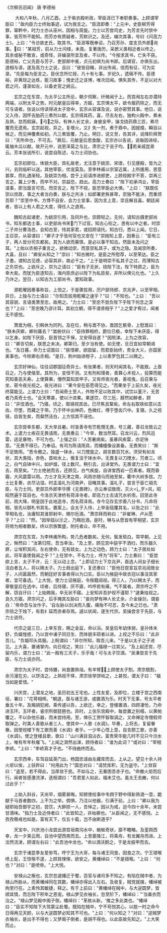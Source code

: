 《次柳氏旧闻》 唐 李德裕

　　 大和八年秋，八月乙酉，上于紫衣殿听政，宰臣涯已下奉职奏事。上顾谓宰臣曰："故内臣力士终始事迹，试为我言之。"臣涯即奏："上元中，史臣柳芳得罪，窜黔中，时力士亦从巫州，因相与周旋。力士以芳尝司史，为芳言先时禁中事，皆芳所不能知。而芳亦有质疑者，芳默识之。及还，编次其事，号曰《问高力士》。上曰："令访故史氏，取其书。"臣涯等既奉诏，乃召芳孙、度支员外郎询事。曰："某祖芳，前从力士问缕，未竟。复著唐历，采摭义类相近者以传之。其余或秘不敢宣，或奇怪，非编录所宜及者，不以传。"今按求其书，亡失不获。臣德裕，亡父先臣与芳子、吏部郎中冕，贞元初俱为尚书郎。后谪官，亦俱东出。道相与语，遂及高力士之说，且曰："彼皆目睹，非出传闻，信而有征，可为实录。"先臣每为臣言之。臣伏念所忆授，凡十有七事。岁祀久，遗稿不传。臣德裕，非黄琼之达练，能习故事；愧史迁之该博，唯次旧闻。惧失其传，不足以对大君之问，谨录如左，以备史官之阙云。 

　　玄宗之在东宫，为太平公主所忌，朝夕伺察，纤微闻于上。而宫闱左右亦潜持两端，以附太平之势。时元献皇后得幸，方娠，玄宗惧太平，欲令服药除之，而无可与语者。张说以侍读得进太子宫中，玄宗从容谋及说，说亦密赞其事。他日，说又入侍，因怀去胎药三煮剂以献。玄宗得其药，喜，尽去左右，独构火殿中，煮未及熟，怠而假寐。弓之际，有神人长丈余，身披金甲，操戈绕药鼎三匝，煮尽覆而无遗焉。玄宗起视，异之，复增火，又扌失一剂，煮于鼎中。因就榻，瞬目以候之，而见神覆煮如初。凡三煮皆覆，乃止。明日，说又至，告其详，说降阶拜贺曰："天所命也，不可去。"厥后，元献皇后思食酸，玄宗亦以告说，说每因进经，辄袖木瓜以献。故开元中，说恩泽莫之与比，肃宗之于说子均、，若亲戚昆弟云。芳本张说所引，说尝自陈述，与力士词协也。 

　　玄宗初即位，体貌大臣，宾礼故老，尤注意于姚崇、宋璟，引见便殿，皆为之兴，去则临轩以送。其他宰臣，优宠莫及。至李林甫以宗室近属，上所援用，恩意甚厚，而礼遇渐轻。及姚崇为相，尝于上前请序进郎吏，上顾视殿宇不答，崇再三言之，冀上少售，而卒不对。崇益恐，趋出。高力士奏曰："陛下初承鸿业，宰臣请事，即当面言可否。而崇言之，陛下不视，臣恐宰臣必大惧。"上曰： "朕既任崇以庶政，事之大者当白奏，朕与之共决；如郎署吏秩甚卑，崇独不能决，而重烦吾耶？"崇至中书，方悸不自安，会力士宣事，因为言上意，崇且解且喜。朝廷闻者，皆以上有人君之大度，得任人之道焉。 

　　魏知古起诸吏，为姚崇引用，及同升也，崇颇轻之。无何，请知古摄吏部尚书，知东都选士事，以吏部尚书宋门下过官。知古心衔之，思有以中之者。时崇二子并分曹洛邑，会知古至，恃其家君，或招顾请托。知古归，悉以上闻。它日，主召崇，从容谓曰："卿子才乎皆何官也又安在？"崇揣知上意，因奏云： "臣有三子，两人皆分司东都矣。其为人欲而寡慎，是必以事干知古。然臣未及问之耳。"上始以丞相子重言之，欲微动崇，而意崇私其子，或为之隐。及闻崇所奏，大喜，且曰："卿安从知之？"崇曰："知古微时，是臣之所慰荐，以至荣达。臣之子愚，谓知古见德，必容其非，故必干之。"上于是明崇不私其子之过，而薄知古之负崇也。上欲斥之，崇为之请曰："臣有子无状，挠陛下法，陛下特原之，臣为幸大矣。而犹为臣逐知古，海内臣庶必以陛下为私臣矣，非所以俾元化也。"上久乃许之。翌日，以知古为工部尚书，罢知政事。 

　　源乾曜因奏事称旨，上悦之，于是骤拔用，历户部侍郎、京兆尹，以至宰相。异日，上独与力士语曰："尔知吾拔用乾曜之速乎？"曰："不知也。"上曰： "吾以其容貌、言语类萧至忠，故用之。"力士曰："至忠不尝负陛下乎陛下何念之深也？"上曰："至忠晚乃谬计耳。其初立朝，得不谓贤相乎？"上之爱才宥过，闻者无不感悦。 

　　萧嵩为相，引韩休为同列。及在位，稍与嵩不协，嵩因乞骸骨，上慰嵩曰： "朕未厌卿，卿何庸去？"嵩俯伏曰："臣待罪相府，爵位已极，幸陛下未厌臣，得以乞身。如陛下厌臣，臣首领之不保，又安得自遂？"因陨涕。上为之改容，曰："卿言切矣，朕思之未决。卿第归，至夕当有使。如无使，旦日宜如常朝谒也。"及日暮，命力士诏嵩曰："朕惜卿，欲固留，而君臣始终，贵全大义，亦国家美事也。今除卿右丞相。"是日，荆州始进柑子，上以素罗包其二以赐之。 

　　玄宗好神仙，往往诏郡国征奇异士。有张果者，则天时闻其名，不能致。上亟召之，乃与使偕至。其所为，变怪不测。又有刑和璞者，善算心术视人，投算而能究知善恶夭寿。上使算果，懵然莫知其甲子。又有师夜光者，善视鬼，后召果与坐，密令夜光视之。夜光进曰："果今安在臣愿得见之。"而果坐于上前久矣，夜光终莫能见。上谓力士曰："吾闻奇士至人，外物不足以败其中，试饮以堇汁，无苦者乃真奇士也。"会天寒甚，使以汁进果。果遂饮，尽三卮，醇然如醉者，顾曰："非佳酒也。"乃寝。顷之，取镜视其齿，已尽焦且黧矣。命左右取铁如意以击齿，尽堕，而藏之于带。乃于怀中出神药，色微红，傅于堕齿穴中。复寝。久之视镜，齿皆生矣，而粲然洁白，上方信其不诬也。 

　　玄宗尝幸东都，天大旱且暑。时圣善寺有竺乾僧无畏，号三藏，善召龙致云之术。上遣力士疾召无畏请雨，无畏奏云："今旱，数当然耳。召龙兴云，烈风迅雷，适足暴物，不可为也。"上强之曰："人苦暑病矣。虽暴风疾雷，亦足快意。"无畏不得已。乃奉诏。有司为陈请雨具，而幡幢像设甚备。无畏笑曰： "斯不足致雨。"悉令撤之。独盛一钵水，以刀搅旋之，胡言数百咒水。须臾有如龙状，其大类指，赤色，首啖水上，俄复没于钵水中。无畏复以刀搅水，咒者三。顷之，白气自钵中兴，如炉烟，径上数尺。稍引去，出讲堂外。无畏谓力士曰："宜去，雨至矣。"力士绝驰而去，还顾见，白气疾旋，自讲堂西岩一匹素者。既而昏霾，大风震雷以雨。力士才及天津之南，风雨亦随马而驰至矣，衢中大树多拔。力士比复奏，衣尽沾湿。时孟温礼为河南尹，目睹其事。温礼子，尝言于臣亡祖先臣，与力士同。吏部员外郎李华撰《无畏碑》，亦云奉诏致雨，灭火<辶歹>风，昭昭然遍于耳目也。今洛京天津桥有荷泽寺者，即高力士去请咒水祈雨，回至此寺前，雨大降，明皇因于此地造寺，而名荷泽焉。寺今见存玄宗善八分书，凡命将相，皆先以御札书其名，置案上。会太子入侍，上举金瓯覆其名，以告之曰："此宰相名也，汝庸知其谁耶射中，赐尔卮酒。"萧宗拜而称曰："非崔琳、卢从愿乎？"上曰："然。"因举瓯以示之，乃赐卮酒。是时，琳与从愿皆有宰相望，玄宗将倚为相者数矣，终以宗族繁盛，附托者众，卒不用。 

　　肃宗在东宫，为李林甫所构，势几危者数矣。无何，鬓发斑白。常早朝，上见之，愀然曰："汝第归院，吾当幸汝。"及上至，顾见宫中庭宇不洒扫，而乐器久屏，尘埃积其间，左右使命，无有妓女。上为之动色，顾力士曰："太子居处如此，将军盍使我闻之乎？"上在禁中，不名力士，呼为"将军"。力士奏曰： "臣尝欲上言，太子不许，云：无以动上念。"上即诏力士下京兆尹，亟选人间女子细长洁白者五人，将以赐太子。力士趋出庭下，复还奏曰："臣他日尝宣旨京兆阅致女子，人间嚣嚣然，而朝廷好言事者得以为口实。臣以为掖庭中故衣冠以事没其家者，宜可备选。"上大悦，使力士诏掖庭，令按籍阅视。得三人，乃以赐太子，而章敬皇后在选中。顷者，后侍寝，厌不寤，吟呼若有痛，气不属者。肃宗呼之不解，窃自讦曰："上始赐我，卒无状不寤。上安知非吾护视不谨耶？"遽秉烛视之。良久方寤。肃宗问之，后手掩其左胁曰："妾向梦有神人长丈余，介金操剑，谓妾白：'帝命吾与汝作子。'自左胁以剑决而入腹，痛殆不可忍，及今未之已也。"肃宗验之于烛下，有若纟延而赤者存焉。遽以状闻，遂生代宗。吴操尝言于先臣，与力士说符。 

　　代宗之诞三日，上幸东宫，赐之金盆，命以浴。吴皇后年幼体弱，皇孙体未舒，负媪惶惑，乃以宫中诸子同日生、而体貌丰硕者以进。上视之不乐曰："此非吾儿。"负媪叩头具服。上睨谓曰："非尔所知，取吾儿来。"于是以太子之子进见。上大喜，置诸掌内，向日视之，笑曰："此儿福禄一过其父。"及上起还宫，尽留内乐，谓力士曰："此一殿有三天子，乐乎哉！可与太子饮酒。"吴溱尝言于先臣，与力士说亦同。 

　　肃宗为太子时，尝侍膳，尚食置熟俎。有羊臂，上顾使太子割。肃宗既割，余污漫在刃，以饼洁之。上熟视不怿，肃宗徐举饼啖之，上甚悦，谓太子曰： "福当如是爱惜。" 

　　兴庆宫，上潜龙之地，圣历初五王宅也。上性友爱，及即位，立楼于宫之西南垣，署曰："花萼相辉。"朝退，亟与诸王游，或置酒为乐。时天下无事，号太平者垂五十年。及羯胡犯阙，乘传遽以告，上欲迁，幸之，登楼置酒，四顾凄怆，乃命进玉环。玉环者，睿宗所御琵琶也。异时，上张乐宫殿中，每尝置之别榻，以黄帕覆之，不以杂他乐器，而未尝持用。至，俾乐工贺怀智取调之，又命禅定寺僧假师取弹之。时美人善歌从者三人，使其中一人歌《水调》。毕奏，上将去，复留眷眷。因使视楼下有工歌而善《水调》者乎。一少年心悟上意，自言颇工歌，亦善《水调》。使之登楼且歌，歌曰："山川满目泪沾衣，富贵荣华能几时不见只今汾水上，唯有年年秋雁飞。"上闻之潸然出涕，顾侍者曰："谁为此词？"或对曰："宰相李峤。"上曰："李峤真才子也。"不待曲终而去。

　　玄宗西幸，车驾自延英门出，杨国忠请由左藏库而去，上从之。望见十余人持火炬以俟，上驻跸曰："何用此为？"国忠对曰："请焚库积，无为盗守。"上敛容曰："盗至，若不得此，当厚敛于民。不如与之，无重困吾赤子也。"命撤火炬而后行。闻者皆感激流涕，迭相谓曰："吾君爱人如此，福未艾也。虽太王去豳，何以过此乎？" 

　　上始入斜谷，天尚早，烟雾甚晦。知顿使给事中韦倜于野中得新熟酒一壶，跪献于马首者数四，上不为之举。倜惧，乃注以他器，引满于前。上曰："卿以我为疑耶始吾御宇之初，尝饮，大醉损一人，吾悼之，因以为戒，迨今四十余年，未尝甘酒味。"指力士及近侍者曰："此皆知之，非绐卿也。"从臣闻之，无不感悦。上孜孜儆戒也如是。富有天下，仅五十载，岂不由斯道乎? 

　　天宝中，兴庆池小龙尝出游宫垣南沟水中，蜿蜒奇状，靡不瞻睹。及銮舆西幸，龙一夕乘云雨，自池中望西南而去。上至嘉陵江，将乘舟，有龙翼舟而进。上泫然流涕，顾谓左右曰："此吾池中龙也。"命以酒沃酹之，于是龙振甲而去。

　　玄宗于诸昆季友爱弥笃，呼宁王为大哥，每与诸王同食，因食之次。宁王错喉喷上髭，王惊惭不遑，上顾其悚悚，欲安之。黄幡绰曰："不是错喉。"上曰： "何也？"对曰："是喷帝。"上大悦。

　　安禄山之叛也，玄宗忽遽播迁于蜀，百官与诸司多不知之。有陷在贼中者，为禄山所胁从，而黄幡绰同在其数，幡绰亦得出入左右。及收复，贼党就擒，幡绰被拘至行在。上素怜其敏捷，释之。有于上前曰："黄幡绰在贼中，与大逆圆梦，皆顺其情，而忘陛下积年之恩宠。禄山梦见衣袖长，忽至阶下，幡绰曰："'当垂衣而治之。"禄山梦见殿中阁子倒，幡绰曰："革故从新。'推之多此类也。"幡绰曰："臣实不知陛下大驾蒙尘赴蜀。既陷在贼中，宁不苟悦其心，以脱一时之命今日得再见天颜，以与大逆圆梦必知其不可也。"上曰："何以知之？"对曰："逆贼梦衣袖长，是出手不得也；又梦阁子倒者，是胡不得也。以此臣故先知之。"上大笑而止。 
